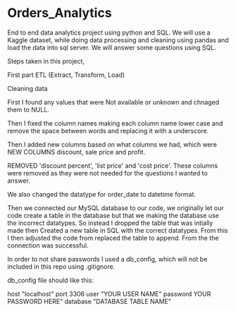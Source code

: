 # Orders_Analytics
End to end data analytics project using python and SQL. We will use a Kaggle dataset, while doing data processing and cleaning using pandas and load the data into sql server. We will answer some questions using SQL.


Steps taken in this project,

First part ETL (Extract, Transform, Load)

Cleaning data

First I found any values that were Not available or unknown and chnaged them to NULL.

Then I fixed the column names making each column name lower case and remove the space between words and replacing it with a underscore.

Then I added new columns based on what columns we had, which were NEW COLUMNS discount, sale price and profit.

REMOVED 'discount percent', 'list price' and 'cost price'. These columns were removed as they were not needed for the questions I wanted to answer.

We also changed the datatype for order_date to datetime format.

Then we connected our MySQL database to our code, we originally let our code create a table in the database but that we making the database use the incorrect datatypes. So instead I dropped the table that was intially made then Created a new table in SQL with the correct datatypes. From this I then adjusted the code from replaced the table to append. From the the connection was successful.

In order to not share passwords I used a db_config, which will not be included in this repo using .gitignore.

db_config file should like this:

host "localhost"
port 3306
user "YOUR USER NAME"
password YOUR PASSWORD HERE"
database "DATABASE TABLE NAME"



